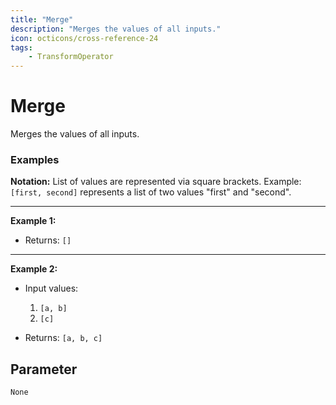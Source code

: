 ```yaml
---
title: "Merge"
description: "Merges the values of all inputs."
icon: octicons/cross-reference-24
tags: 
    - TransformOperator
---
```

# Merge
<!-- This file was generated - DO NOT CHANGE IT MANUALLY -->



Merges the values of all inputs.

### Examples

**Notation:** List of values are represented via square brackets. Example: `[first, second]` represents a list of two values "first" and "second".

---
**Example 1:**

* Returns: `[]`


---
**Example 2:**

* Input values:
    1. `[a, b]`
    2. `[c]`

* Returns: `[a, b, c]`




## Parameter

`None`